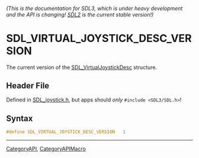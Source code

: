 ###### (This is the documentation for SDL3, which is under heavy development and the API is changing! [SDL2](https://wiki.libsdl.org/SDL2/) is the current stable version!)
# SDL_VIRTUAL_JOYSTICK_DESC_VERSION

The current version of the [SDL_VirtualJoystickDesc](SDL_VirtualJoystickDesc) structure.

## Header File

Defined in [SDL_joystick.h](https://github.com/libsdl-org/SDL/blob/main/include/SDL3/SDL_joystick.h), but apps should _only_ `#include <SDL3/SDL.h>`!

## Syntax

```c
#define SDL_VIRTUAL_JOYSTICK_DESC_VERSION   1
```

----
[CategoryAPI](CategoryAPI), [CategoryAPIMacro](CategoryAPIMacro)

